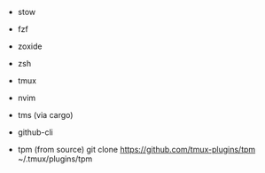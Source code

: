 - stow
- fzf
- zoxide
- zsh
- tmux
- nvim
- tms (via cargo)
- github-cli

- tpm (from source) git clone https://github.com/tmux-plugins/tpm ~/.tmux/plugins/tpm
